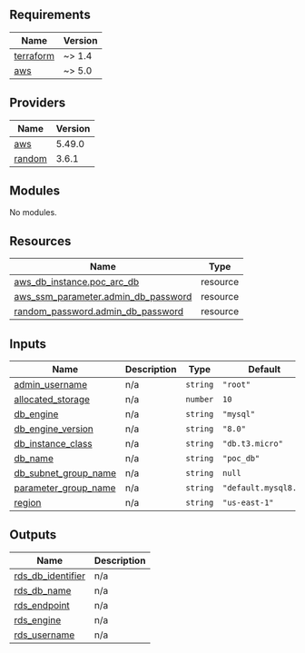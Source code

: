 <!-- BEGINNING OF PRE-COMMIT-TERRAFORM DOCS HOOK -->
## Requirements

| Name | Version |
|------|---------|
| <a name="requirement_terraform"></a> [terraform](#requirement\_terraform) | ~> 1.4 |
| <a name="requirement_aws"></a> [aws](#requirement\_aws) | ~> 5.0 |

## Providers

| Name | Version |
|------|---------|
| <a name="provider_aws"></a> [aws](#provider\_aws) | 5.49.0 |
| <a name="provider_random"></a> [random](#provider\_random) | 3.6.1 |

## Modules

No modules.

## Resources

| Name | Type |
|------|------|
| [aws_db_instance.poc_arc_db](https://registry.terraform.io/providers/hashicorp/aws/latest/docs/resources/db_instance) | resource |
| [aws_ssm_parameter.admin_db_password](https://registry.terraform.io/providers/hashicorp/aws/latest/docs/resources/ssm_parameter) | resource |
| [random_password.admin_db_password](https://registry.terraform.io/providers/hashicorp/random/latest/docs/resources/password) | resource |

## Inputs

| Name | Description | Type | Default | Required |
|------|-------------|------|---------|:--------:|
| <a name="input_admin_username"></a> [admin\_username](#input\_admin\_username) | n/a | `string` | `"root"` | no |
| <a name="input_allocated_storage"></a> [allocated\_storage](#input\_allocated\_storage) | n/a | `number` | `10` | no |
| <a name="input_db_engine"></a> [db\_engine](#input\_db\_engine) | n/a | `string` | `"mysql"` | no |
| <a name="input_db_engine_version"></a> [db\_engine\_version](#input\_db\_engine\_version) | n/a | `string` | `"8.0"` | no |
| <a name="input_db_instance_class"></a> [db\_instance\_class](#input\_db\_instance\_class) | n/a | `string` | `"db.t3.micro"` | no |
| <a name="input_db_name"></a> [db\_name](#input\_db\_name) | n/a | `string` | `"poc_db"` | no |
| <a name="input_db_subnet_group_name"></a> [db\_subnet\_group\_name](#input\_db\_subnet\_group\_name) | n/a | `string` | `null` | no |
| <a name="input_parameter_group_name"></a> [parameter\_group\_name](#input\_parameter\_group\_name) | n/a | `string` | `"default.mysql8.0"` | no |
| <a name="input_region"></a> [region](#input\_region) | n/a | `string` | `"us-east-1"` | no |

## Outputs

| Name | Description |
|------|-------------|
| <a name="output_rds_db_identifier"></a> [rds\_db\_identifier](#output\_rds\_db\_identifier) | n/a |
| <a name="output_rds_db_name"></a> [rds\_db\_name](#output\_rds\_db\_name) | n/a |
| <a name="output_rds_endpoint"></a> [rds\_endpoint](#output\_rds\_endpoint) | n/a |
| <a name="output_rds_engine"></a> [rds\_engine](#output\_rds\_engine) | n/a |
| <a name="output_rds_username"></a> [rds\_username](#output\_rds\_username) | n/a |
<!-- END OF PRE-COMMIT-TERRAFORM DOCS HOOK -->

